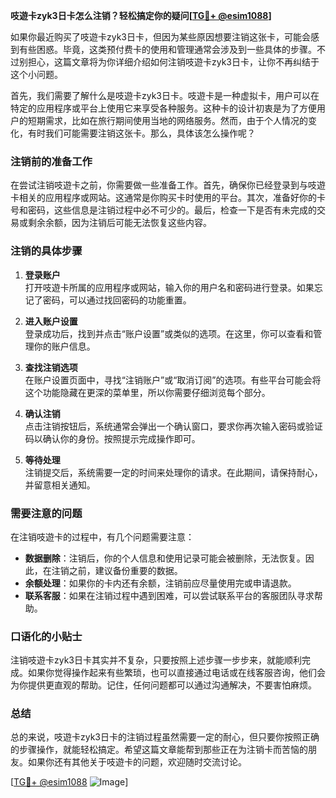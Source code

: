 **吱遊卡zyk3日卡怎么注销？轻松搞定你的疑问[[TG💪+ @esim1088](https://t.me/s/esim1088)]**

如果你最近购买了吱遊卡zyk3日卡，但因为某些原因想要注销这张卡，可能会感到有些困惑。毕竟，这类预付费卡的使用和管理通常会涉及到一些具体的步骤。不过别担心，这篇文章将为你详细介绍如何注销吱遊卡zyk3日卡，让你不再纠结于这个小问题。

首先，我们需要了解什么是吱遊卡zyk3日卡。吱遊卡是一种虚拟卡，用户可以在特定的应用程序或平台上使用它来享受各种服务。这种卡的设计初衷是为了方便用户的短期需求，比如在旅行期间使用当地的网络服务。然而，由于个人情况的变化，有时我们可能需要注销这张卡。那么，具体该怎么操作呢？

### 注销前的准备工作

在尝试注销吱遊卡之前，你需要做一些准备工作。首先，确保你已经登录到与吱遊卡相关的应用程序或网站。这通常是你购买卡时使用的平台。其次，准备好你的卡号和密码，这些信息是注销过程中必不可少的。最后，检查一下是否有未完成的交易或剩余余额，因为注销后可能无法恢复这些内容。

### 注销的具体步骤

1. **登录账户**  
   打开吱遊卡所属的应用程序或网站，输入你的用户名和密码进行登录。如果忘记了密码，可以通过找回密码的功能重置。

2. **进入账户设置**  
   登录成功后，找到并点击“账户设置”或类似的选项。在这里，你可以查看和管理你的账户信息。

3. **查找注销选项**  
   在账户设置页面中，寻找“注销账户”或“取消订阅”的选项。有些平台可能会将这个功能隐藏在更深的菜单里，所以你需要仔细浏览每个部分。

4. **确认注销**  
   点击注销按钮后，系统通常会弹出一个确认窗口，要求你再次输入密码或验证码以确认你的身份。按照提示完成操作即可。

5. **等待处理**  
   注销提交后，系统需要一定的时间来处理你的请求。在此期间，请保持耐心，并留意相关通知。

### 需要注意的问题

在注销吱遊卡的过程中，有几个问题需要注意：

- **数据删除**：注销后，你的个人信息和使用记录可能会被删除，无法恢复。因此，在注销之前，建议备份重要的数据。
- **余额处理**：如果你的卡内还有余额，注销前应尽量使用完或申请退款。
- **联系客服**：如果在注销过程中遇到困难，可以尝试联系平台的客服团队寻求帮助。

### 口语化的小贴士

注销吱遊卡zyk3日卡其实并不复杂，只要按照上述步骤一步步来，就能顺利完成。如果你觉得操作起来有些繁琐，也可以直接通过电话或在线客服咨询，他们会为你提供更直观的帮助。记住，任何问题都可以通过沟通解决，不要害怕麻烦。

### 总结

总的来说，吱遊卡zyk3日卡的注销过程虽然需要一定的耐心，但只要你按照正确的步骤操作，就能轻松搞定。希望这篇文章能帮到那些正在为注销卡而苦恼的朋友。如果你还有其他关于吱遊卡的问题，欢迎随时交流讨论。

[[TG💪+ @esim1088](https://t.me/s/esim1088) ![Image](https://i.postimg.cc/4NQfJmqS/Snipaste-2025-05-13-00-14-12.png)]